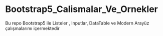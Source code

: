 # Bootstrap5_Calismalar_Ve_Ornekler
Bu repo Bootstrap5 ile Listeler , Inputlar, DataTable ve Modern Arayüz çalışmalarımı içermektedir 

